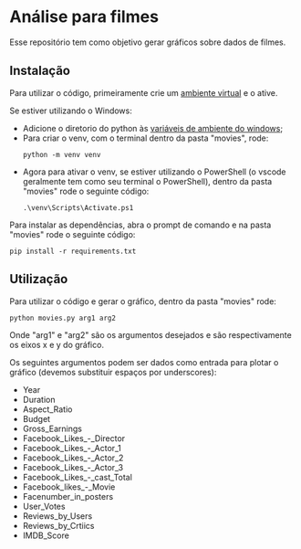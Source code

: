 # Análise para filmes
Esse repositório tem como objetivo gerar gráficos sobre dados de filmes.
## Instalação
Para utilizar o código, primeiramente crie um [ambiente virtual](https://docs.python.org/3/library/venv.html) e o ative.  

Se estiver utilizando o Windows:  

* Adicione o diretorio do python às [variáveis de ambiente do windows](https://medium.com/@victorromariopazdejesus/python-3-configurando-vari%C3%A1veis-de-ambiente-no-windows-10-63059c7192e6); 
* Para criar o venv, com o terminal dentro da pasta "movies", rode:  
    ```
    python -m venv venv
    ```
* Agora para ativar o venv, se estiver utilizando o PowerShell (o vscode geralmente tem como seu terminal o PowerShell), dentro da pasta "movies" rode o seguinte código:
    ```
    .\venv\Scripts\Activate.ps1
    ```

Para instalar as dependências, abra o prompt de comando e na pasta "movies" rode o seguinte código:
```
pip install -r requirements.txt
```  
## Utilização
Para utilizar o código e gerar o gráfico, dentro da pasta "movies" rode:
```
python movies.py arg1 arg2
```
Onde "arg1" e "arg2" são os argumentos desejados e são respectivamente os eixos x e y do gráfico.

Os seguintes argumentos podem ser dados como entrada para plotar o gráfico (devemos substituir espaços por underscores):

*  Year
*  Duration
*  Aspect_Ratio
*  Budget
*  Gross_Earnings
*  Facebook_Likes_-_Director
*  Facebook_Likes_-_Actor_1
*  Facebook_Likes_-_Actor_2
*  Facebook_Likes_-_Actor_3
*  Facebook_Likes_-_cast_Total
*  Facebook_likes_-_Movie
*  Facenumber_in_posters
*  User_Votes
*  Reviews_by_Users
*  Reviews_by_Crtiics
*  IMDB_Score
